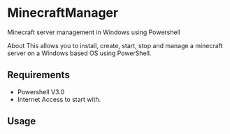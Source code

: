 MinecraftManager
================

Minecraft server management in Windows using Powershell


About
This allows you to install, create, start, stop and manage a minecraft server on a Windows based OS using PowerShell.

Requirements
------------
* Powershell V3.0
* Internet Access to start with.

Usage
-----
